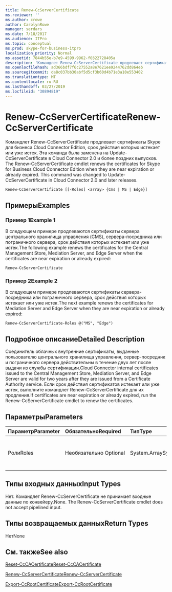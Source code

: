 ```yaml
---
title: Renew-CcServerCertificate
ms.reviewer: ''
ms.author: crowe
author: CarolynRowe
manager: serdars
ms.date: 7/18/2017
ms.audience: ITPro
ms.topic: conceptual
ms.prod: skype-for-business-itpro
localization_priority: Normal
ms.assetid: 7844b55e-b7e9-4599-9962-f0322728405a
description: 'Командлет Renew-CcServerCertificate продлевает сертификаты Skype для бизнеса Cloud Connector Edition, срок действия которых истекает или уже истек. Эта команда была заменена на Update-CcServerCertificate в Cloud Connector 2.0 и более поздних выпусков. '
ms.openlocfilehash: ad366bdf7f6c27552a8e7621ee9244762dd864eb
ms.sourcegitcommit: da8c037bb30abf5d5cf3b60d4b71e3a10e553402
ms.translationtype: MT
ms.contentlocale: ru-RU
ms.lasthandoff: 03/27/2019
ms.locfileid: "30894819"
---
```

# <a name="renew-ccservercertificate"></a><span data-ttu-id="736d0-104">Renew-CcServerCertificate</span><span class="sxs-lookup"><span data-stu-id="736d0-104">Renew-CcServerCertificate</span></span>
 
<span data-ttu-id="736d0-p102">Командлет Renew-CcServerCertificate продлевает сертификаты Skype для бизнеса Cloud Connector Edition, срок действия которых истекает или уже истек. Эта команда была заменена на Update-CcServerCertificate в Cloud Connector 2.0 и более поздних выпусков. </span><span class="sxs-lookup"><span data-stu-id="736d0-p102">The Renew-CcServerCertificate cmdlet renews the certificates for Skype for Business Cloud Connector Edition when they are near expiration or already expired. This command was changed to Update-CcServerCertificate in Cloud Connector 2.0 and later releases.</span></span> 
  
```
Renew-CcServerCertificate [[-Roles] <array> {Cms | MS | Edge}]
```

## <a name="examples"></a><span data-ttu-id="736d0-107">Примеры</span><span class="sxs-lookup"><span data-stu-id="736d0-107">Examples</span></span>
<span data-ttu-id="736d0-108"><a name="Examples"> </a></span><span class="sxs-lookup"><span data-stu-id="736d0-108"></span></span>

### <a name="example-1"></a><span data-ttu-id="736d0-109">Пример 1</span><span class="sxs-lookup"><span data-stu-id="736d0-109">Example 1</span></span>

<span data-ttu-id="736d0-110">В следующем примере продлеваются сертификаты сервера центрального хранилища управления (CMS), сервера-посредника или пограничного сервера, срок действия которых истекает или уже истек.</span><span class="sxs-lookup"><span data-stu-id="736d0-110">The following example renews the certificates for the Central Management Store, Mediation Server, and Edge Server when the certificates are near expiration or already expired:</span></span>
  
```
Renew-CcServerCertificate
```

### <a name="example-2"></a><span data-ttu-id="736d0-111">Пример 2</span><span class="sxs-lookup"><span data-stu-id="736d0-111">Example 2</span></span>

<span data-ttu-id="736d0-112">В следующем примере продлеваются сертификаты сервера-посредника или пограничного сервера, срок действия которых истекает или уже истек.</span><span class="sxs-lookup"><span data-stu-id="736d0-112">The next example renews the certificates for Mediation Server and Edge Server when they are near expiration or already expired:</span></span>
  
```
Renew-CcServerCertificate-Roles @("MS", "Edge")
```

## <a name="detailed-description"></a><span data-ttu-id="736d0-113">Подробное описание</span><span class="sxs-lookup"><span data-stu-id="736d0-113">Detailed Description</span></span>
<span data-ttu-id="736d0-114"><a name="DetailedDescription"> </a></span><span class="sxs-lookup"><span data-stu-id="736d0-114"></span></span>

<span data-ttu-id="736d0-115">Соединитель облачных внутренние сертификаты, выданные пользователю центрального хранилища управления, сервер-посредник и пограничного сервера действительны в течение двух лет после выдачи из службы сертификации.</span><span class="sxs-lookup"><span data-stu-id="736d0-115">Cloud Connector internal certificates issued to the Central Management Store, Mediation Server, and Edge Server are valid for two years after they are issued from a Certificate Authority service.</span></span> <span data-ttu-id="736d0-116">Если срок действия сертификатов истекает или уже истек, выполните командлет Renew-CcServerCertificate для их продления.</span><span class="sxs-lookup"><span data-stu-id="736d0-116">If certificates are near expiration or already expired, run the Renew-CcServerCertificate cmdlet to renew the certificates.</span></span> 
  
## <a name="parameters"></a><span data-ttu-id="736d0-117">Параметры</span><span class="sxs-lookup"><span data-stu-id="736d0-117">Parameters</span></span>
<span data-ttu-id="736d0-118"><a name="DetailedDescription"> </a></span><span class="sxs-lookup"><span data-stu-id="736d0-118"></span></span>

|<span data-ttu-id="736d0-119">**Параметр**</span><span class="sxs-lookup"><span data-stu-id="736d0-119">**Parameter**</span></span>|<span data-ttu-id="736d0-120">**Обязательно**</span><span class="sxs-lookup"><span data-stu-id="736d0-120">**Required**</span></span>|<span data-ttu-id="736d0-121">**Тип**</span><span class="sxs-lookup"><span data-stu-id="736d0-121">**Type**</span></span>|<span data-ttu-id="736d0-122">**Описание**.</span><span class="sxs-lookup"><span data-stu-id="736d0-122">**Description**</span></span>|
|:-----|:-----|:-----|:-----|
|<span data-ttu-id="736d0-123">Роли</span><span class="sxs-lookup"><span data-stu-id="736d0-123">Roles</span></span>  <br/> |<span data-ttu-id="736d0-124">Необязательно </span><span class="sxs-lookup"><span data-stu-id="736d0-124">Optional</span></span>  <br/> |<span data-ttu-id="736d0-125">System.Array</span><span class="sxs-lookup"><span data-stu-id="736d0-125">System.Array</span></span>  <br/> | <span data-ttu-id="736d0-126"> Массив ролей сервера Cloud Connector.</span><span class="sxs-lookup"><span data-stu-id="736d0-126">Array of Cloud Connector server roles.</span></span> <br/> |
   
## <a name="input-types"></a><span data-ttu-id="736d0-127">Типы входных данных</span><span class="sxs-lookup"><span data-stu-id="736d0-127">Input Types</span></span>
<span data-ttu-id="736d0-128"><a name="InputTypes"> </a></span><span class="sxs-lookup"><span data-stu-id="736d0-128"></span></span>

<span data-ttu-id="736d0-p104">Нет. Командлет Renew-CcServerCertificate не принимает входные данные по конвейеру.</span><span class="sxs-lookup"><span data-stu-id="736d0-p104">None. The Renew-CcServerCertificate cmdlet does not accept pipelined input.</span></span>
  
## <a name="return-types"></a><span data-ttu-id="736d0-131">Типы возвращаемых данных</span><span class="sxs-lookup"><span data-stu-id="736d0-131">Return Types</span></span>
<span data-ttu-id="736d0-132"><a name="ReturnTypes"> </a></span><span class="sxs-lookup"><span data-stu-id="736d0-132"></span></span>

<span data-ttu-id="736d0-133">Нет</span><span class="sxs-lookup"><span data-stu-id="736d0-133">None</span></span>
  
## <a name="see-also"></a><span data-ttu-id="736d0-134">См. также</span><span class="sxs-lookup"><span data-stu-id="736d0-134">See also</span></span>
<span data-ttu-id="736d0-135"><a name="ReturnTypes"> </a></span><span class="sxs-lookup"><span data-stu-id="736d0-135"></span></span>

[<span data-ttu-id="736d0-136">Reset-CcCACertificate</span><span class="sxs-lookup"><span data-stu-id="736d0-136">Reset-CcCACertificate</span></span>](reset-cccacertificate.md)
  
[<span data-ttu-id="736d0-137">Renew-CcServerCertificate</span><span class="sxs-lookup"><span data-stu-id="736d0-137">Renew-CcServerCertificate</span></span>](renew-ccservercertificate.md)
  
[<span data-ttu-id="736d0-138">Export-CcRootCertificate</span><span class="sxs-lookup"><span data-stu-id="736d0-138">Export-CcRootCertificate</span></span>](export-ccrootcertificate.md)
  

